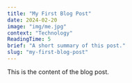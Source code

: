 ```yaml
---
title: "My First Blog Post"
date: 2024-02-20
image: "img/me.jpg"
context: "Technology"
ReadingTime: 5
brief: "A short summary of this post."
slug: "my-first-blog-post"
---
```

This is the content of the blog post.
